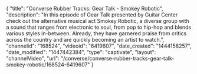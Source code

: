 {
    "title": "Converse Rubber Tracks: Gear Talk - Smokey Robotic",
    "description": "In this episode of Gear Talk presented by Guitar Center check out the alternative musical act Smokey Robotic, a diverse group with a sound that ranges from electronic to soul, from pop to hip-hop and blends various styles in-between. Already, they have garnered praise from critics across the country and are quickly becoming an artist to watch.",
    "channelid": "168524",
    "videoid": "6419607",
    "date_created": "1444158257",
    "date_modified": "1447442384",
    "type": "captivate",
    "layout": "channelVideo",
    "url": "\/converse\/converse-rubber-tracks-gear-talk-smokey-robotic\/168524-6419607"
}